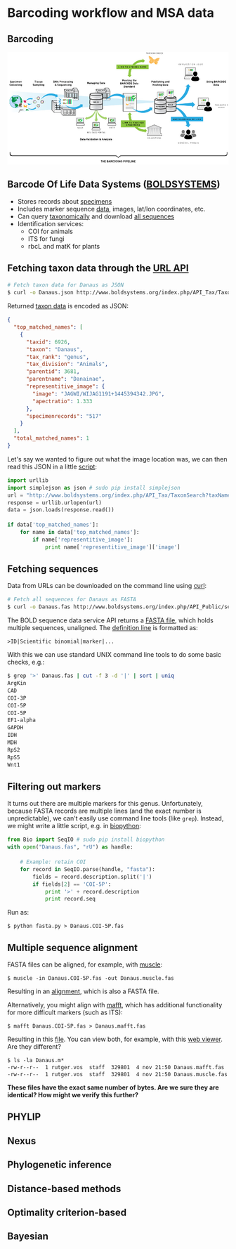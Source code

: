 Barcoding workflow and MSA data
===============================

Barcoding
---------

![](barcode_pipeline.jpg)

Barcode Of Life Data Systems ([BOLDSYSTEMS](http://www.boldsystems.org/))
-------------------------------------------------------------------------

- Stores records about [specimens](http://www.boldsystems.org/index.php/Public_RecordView?processid=AANIC001-10)
- Includes marker sequence [data](fasta.fas), images, lat/lon coordinates, etc.
- Can query [taxonomically](http://www.boldsystems.org/index.php/Public_SearchTerms?query=Danaus[tax])
  and download [all sequences](Danaus.fas)
- Identification services:
  - COI for animals
  - ITS for fungi
  - rbcL and matK for plants
  
Fetching taxon data through the [URL API](http://www.boldsystems.org/index.php/api_home)
----------------------------------------------------------------------------------------

```bash
# Fetch taxon data for Danaus as JSON
$ curl -o Danaus.json http://www.boldsystems.org/index.php/API_Tax/TaxonSearch?taxName=Danaus
```

Returned [taxon data](Danaus.json) is encoded as JSON:

```json
{
  "top_matched_names": [
    {
      "taxid": 6926,
      "taxon": "Danaus",
      "tax_rank": "genus",
      "tax_division": "Animals",
      "parentid": 3681,
      "parentname": "Danainae",
      "representitive_image": {
        "image": "JAGWI/WIJAG1191+1445394342.JPG",
        "apectratio": 1.333
      },
      "specimenrecords": "517"
    }
  ],
  "total_matched_names": 1
}
```

Let's say we wanted to figure out what the image location was, we can then read this
JSON in a little [script](json.py):

```python
import urllib
import simplejson as json # sudo pip install simplejson
url = "http://www.boldsystems.org/index.php/API_Tax/TaxonSearch?taxName=Danaus"
response = urllib.urlopen(url)
data = json.loads(response.read())

if data['top_matched_names']:
	for name in data['top_matched_names']:
		if name['representitive_image']:
			print name['representitive_image']['image']

```

Fetching sequences 
------------------

Data from URLs can be downloaded on the command line using [curl](https://curl.haxx.se/):

```bash
# Fetch all sequences for Danaus as FASTA
$ curl -o Danaus.fas http://www.boldsystems.org/index.php/API_Public/sequence?taxon=Danaus
```

The BOLD sequence data service API returns a [FASTA file](Danaus.fas), which holds 
multiple sequences, unaligned. The 
[definition line](https://en.wikipedia.org/wiki/FASTA_format#Description_line) is 
formatted as:

```
>ID|Scientific binomial|marker|...
``` 

With this we can use standard UNIX command line tools to do some basic checks, e.g.:

```bash
$ grep '>' Danaus.fas | cut -f 3 -d '|' | sort | uniq
ArgKin
CAD
COI-3P
COI-5P
COI-5P
EF1-alpha
GAPDH
IDH
MDH
RpS2
RpS5
Wnt1
```

Filtering out markers
---------------------
It turns out there are multiple markers for this genus. Unfortunately, because FASTA 
records are multiple lines (and the exact number is unpredictable), we can't easily use
command line tools (like `grep`). Instead, we might write a little script, e.g. in 
[biopython](http://biopython.org):

```python
from Bio import SeqIO # sudo pip install biopython
with open("Danaus.fas", "rU") as handle:
    
    # Example: retain COI
    for record in SeqIO.parse(handle, "fasta"):
        fields = record.description.split('|')
        if fields[2] == 'COI-5P':
        	print '>' + record.description
        	print record.seq
```

Run as:

```shell
$ python fasta.py > Danaus.COI-5P.fas
```

Multiple sequence alignment
---------------------------

FASTA files can be aligned, for example, with [muscle](https://www.drive5.com/muscle/):

```shell
$ muscle -in Danaus.COI-5P.fas -out Danaus.muscle.fas
```

Resulting in an [alignment](Danaus.muscle.fas), which is also a FASTA file. 

Alternatively, you might align with [mafft](https://mafft.cbrc.jp/alignment/software/), 
which has additional functionality for more difficult markers (such as ITS):

```shell
$ mafft Danaus.COI-5P.fas > Danaus.mafft.fas
```

Resulting in this [file](Danaus.mafft.fas). You can view both, for example, with this 
[web viewer](http://msa.biojs.net/app/). Are they different?

```shell
$ ls -la Danaus.m*
-rw-r--r--  1 rutger.vos  staff  329801  4 nov 21:50 Danaus.mafft.fas
-rw-r--r--  1 rutger.vos  staff  329801  4 nov 21:50 Danaus.muscle.fas
```

**These files have the exact same number of bytes. Are we sure they are identical? How 
might we verify this further?**

PHYLIP
------

Nexus
-----

Phylogenetic inference
----------------------

Distance-based methods
----------------------

Optimality criterion-based
--------------------------

Bayesian
--------

